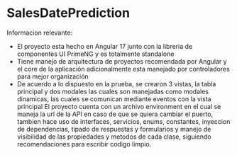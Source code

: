 # SalesDatePrediction

Informacion relevante: 
- El proyecto esta hecho en Angular 17 junto con la libreria de componentes UI PrimeNG y es totalmente standalone
- Tiene manejo de arquitectura de proyectos recomendada por Angular y el core de la aplicación adicionalmente esta manejado por controladores para mejor organización
- De acuerdo a lo dispuesto en la prueba, se crearon 3 vistas, la tabla principal y dos modales las cuales son manejadas como modales dinamicas, las cuales se comunican mediante eventos con la vista principal
El proyecto cuenta con un archivo environment en el cual se maneja la url de la API en caso de que se quiera cambiar el puerto, tambien hace uso de interfaces, servicios, enums, constantes, inyeccion de dependencias, tipado de respuestas y formularios y manejo de visibilidad de las propiedades y metodos de cada clase, siguiendo recomendaciones para escribir codigo limpio. 
